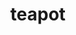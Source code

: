 ---
layout: smileys&emotion
title: teapot
emoji: teapot
permalink: 🫖.html
image: assets/img/3moji/teapot.png
---